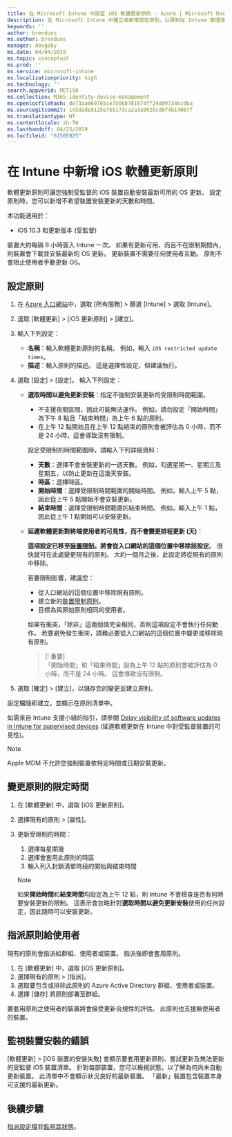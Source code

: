 ```yaml
---
title: 在 Microsoft Intune 中設定 iOS 軟體更新原則 - Azure | Microsoft Docs
description: 在 Microsoft Intune 中建立或新增設定原則，以限制在 Intune 管理或監督的 iOS 裝置上自動安裝軟體更新的時間。 您可以選擇未安裝更新的日期與時間。 您也可以將此原則指派給群組、使用者或裝置，並檢查是否有任何安裝失敗。
keywords: ''
author: brenduns
ms.author: brenduns
manager: dougeby
ms.date: 04/04/2019
ms.topic: conceptual
ms.prod: ''
ms.service: microsoft-intune
ms.localizationpriority: high
ms.technology: ''
search.appverid: MET150
ms.collection: M365-identity-device-management
ms.openlocfilehash: de73aa069765ce75068781674ff24d097346cdba
ms.sourcegitcommit: 143dade9125e7b5173ca2a3a902bcd6f4b14067f
ms.translationtype: HT
ms.contentlocale: zh-TW
ms.lasthandoff: 04/23/2019
ms.locfileid: "61505925"
---
```

# <a name="add-ios-software-update-policies-in-intune"></a>在 Intune 中新增 iOS 軟體更新原則

軟體更新原則可讓您強制受監督的 iOS 裝置自動安裝最新可用的 OS 更新。 設定原則時，您可以新增不希望裝置安裝更新的天數和時間。 

本功能適用於：

- iOS 10.3 和更新版本 (受監督)

裝置大約每隔 8 小時簽入 Intune 一次。 如果有更新可用，而且不在限制期間內，則裝置會下載並安裝最新的 OS 更新。 更新裝置不需要任何使用者互動。 原則不會阻止使用者手動更新 OS。

## <a name="configure-the-policy"></a>設定原則

1. 在 [Azure 入口網站](https://portal.azure.com)中，選取 [所有服務] > 篩選 [Intune] > 選取 [Intune]。
2. 選取 [軟體更新] > [iOS 更新原則] > [建立]。
3. 輸入下列設定：

    - **名稱**：輸入軟體更新原則的名稱。 例如，輸入 `iOS restricted update times`。
    - **描述**：輸入原則的描述。 這是選擇性設定，但建議執行。

4. 選取 [設定] > [設定]。 輸入下列設定：

    - **選取時間以避免更新安裝**：指定不強制安裝更新的受限制時間範圍。 
      - 不支援夜間區間，因此可能無法運作。 例如，請勿設定「開始時間」為下午 8 點且「結束時間」為上午 6 點的原則。
      - 在上午 12 點開始且在上午 12 點結束的原則會被評估為 0 小時，而不是 24 小時，這會導致沒有限制。

      設定受限制的時間範圍時，請輸入下列詳細資料：

      - **天數**：選擇不會安裝更新的一週天數。 例如，勾選星期一、星期三及星期五，以防止更新在這幾天安裝。
      - **時區**：選擇時區。
      - **開始時間**：選擇受限制時間範圍的開始時間。 例如，輸入上午 5 點，因此從上午 5 點開始不會安裝更新。
      - **結束時間**：選擇受限制時間範圍的結束時間。 例如，輸入上午 1 點，因此從上午 1 點開始可以安裝更新。

    - **延遲軟體更新對終端使用者的可見性，而不會變更排程更新 (天)**： 

      **這項設定已移至[裝置限制](device-restrictions-ios.md#general)。將會從入口網站的這個位置中移除該設定**。 很快就可在此處變更現有的原則。 大約一個月之後，此設定將從現有的原則中移除。

      若要限制影響，建議您：
        - 從入口網站的這個位置中移除現有原則。
        - 建立新的[裝置限制原則](device-restrictions-ios.md#general)。
        - 目標為與原始原則相同的使用者。

      如果有衝突，「除非」這兩個值完全相同，否則這項設定不會執行任何動作。 若要避免發生衝突，請務必要從入口網站的這個位置中變更或移除現有原則。
      > [! 重要]  
      > 「開始時間」和「結束時間」設為上午 12 點的原則會被評估為 0 小時，而不是 24 小時。 這會導致沒有限制。  

5. 選取 [確定] > [建立]，以儲存您的變更並建立原則。

設定檔隨即建立，並顯示在原則清單中。

如需來自 Intune 支援小組的指引，請參閱 [Delay visibility of software updates in Intune for supervised devices](https://techcommunity.microsoft.com/t5/Intune-Customer-Success/Delaying-visibility-of-software-updates-in-Intune-for-supervised/ba-p/345753) (延遲軟體更新在 Intune 中對受監督裝置的可見性)。

> [!NOTE]
> Apple MDM 不允許您強制裝置依特定時間或日期安裝更新。

## <a name="change-the-restricted-times-for-the-policy"></a>變更原則的限定時間

1. 在 [軟體更新] 中，選取 [iOS 更新原則]。
2. 選擇現有的原則 > [屬性]。
3. 更新受限制的時間：

    1. 選擇每星期幾
    2. 選擇會套用此原則的時區
    3. 輸入列入封鎖清單時段的開始與結束時間

    > [!NOTE]
    > 如果**開始時間**和**結束時間**均設定為上午 12 點，則 Intune 不會檢查是否有何時要安裝更新的限制。 這表示會忽略針對**選取時間以避免更新安裝**使用的任何設定，因此隨時可以安裝更新。  

## <a name="assign-the-policy-to-users"></a>指派原則給使用者

現有的原則會指派給群組、使用者或裝置。 指派後即會套用原則。

1. 在 [軟體更新] 中，選取 [iOS 更新原則]。
2. 選擇現有的原則 > [指派]。 
3. 選取要包含或排除此原則的 Azure Active Directory 群組、使用者或裝置。
4. 選擇 [儲存] 將原則部署至群組。

要套用原則之使用者的裝置將會接受更新合規性的評估。 此原則也支援無使用者的裝置。

## <a name="monitor-device-installation-failures"></a>監視裝置安裝的錯誤
<!-- 1352223 -->
[軟體更新] > [iOS 裝置的安裝失敗] 會顯示要套用更新原則、嘗試更新及無法更新的受監督 iOS 裝置清單。 針對每部裝置，您可以檢視狀態，以了解為何尚未自動更新裝置。 此清單中不會顯示狀況良好的最新裝置。 「最新」裝置包含裝置本身可支援的最新更新。

## <a name="next-steps"></a>後續步驟

[指派設定檔](device-profile-assign.md)並[監視其狀態](device-profile-monitor.md)。
